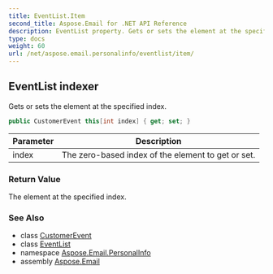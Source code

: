```yaml
---
title: EventList.Item
second_title: Aspose.Email for .NET API Reference
description: EventList property. Gets or sets the element at the specified index
type: docs
weight: 60
url: /net/aspose.email.personalinfo/eventlist/item/
---
```

## EventList indexer

Gets or sets the element at the specified index.

```csharp
public CustomerEvent this[int index] { get; set; }
```

| Parameter | Description |
| --- | --- |
| index | The zero-based index of the element to get or set. |

### Return Value

The element at the specified index.

### See Also

* class [CustomerEvent](../../customerevent/)
* class [EventList](../)
* namespace [Aspose.Email.PersonalInfo](../../eventlist/)
* assembly [Aspose.Email](../../../)


